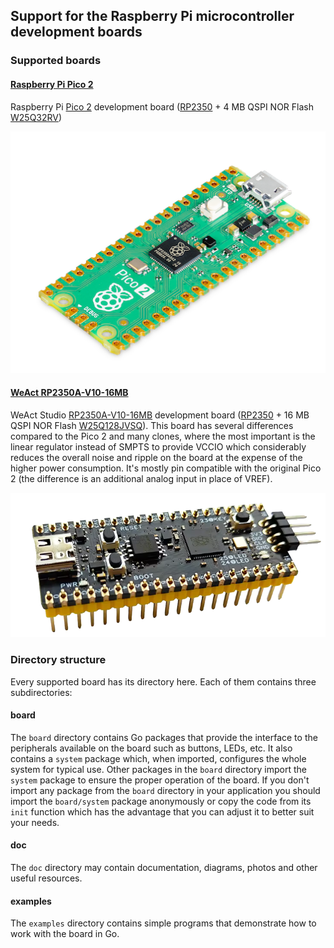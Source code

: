 ## Support for the Raspberry Pi microcontroller development boards

### Supported boards

#### [Raspberry Pi Pico 2](pico2)

Raspberry Pi [Pico 2](https://www.raspberrypi.com/products/raspberry-pi-pico-2/) development board ([RP2350](https://www.raspberrypi.com/products/rp2350/) + 4 MB QSPI NOR Flash [W25Q32RV](https://www.winbond.com/hq/product/code-storage-flash-memory/serial-nor-flash/?__locale=en&partNo=W25Q32RV))

![Pico 2](pico2/doc/board.png)

#### [WeAct RP2350A-V10-16MB](weacta10)

WeAct Studio [RP2350A-V10-16MB](https://weactstudio.aliexpress.com/store/910567080/pages/all-items.html?sortType=bestmatch_sort&SearchText=RP2350A_V10) development board ([RP2350](https://www.raspberrypi.com/products/rp2350/) + 16 MB QSPI NOR Flash [W25Q128JVSQ](https://www.winbond.com/hq/product/code-storage-flash-memory/serial-nor-flash/?__locale=en&partNo=W25Q128JV)). This board  has several differences compared to the Pico 2 and many clones, where the most important is the linear regulator instead of SMPTS to provide VCCIO which considerably reduces the overall noise and ripple on the board at the expense of the higher power consumption. It's mostly pin compatible with the original Pico 2 (the difference is an additional analog input in place of VREF).

![RP2350A-V10-16MB](weacta10/doc/board.png)

### Directory structure

Every supported board has its directory here. Each of them contains three subdirectories:

#### board

The `board` directory contains Go packages that provide the interface to the peripherals available on the board such as buttons, LEDs, etc. It also contains a `system` package which, when imported, configures the whole system for typical use. Other packages in the `board` directory import the `system` package to ensure the proper operation of the board. If you don't import any package from the `board` directory in your application you should import the `board/system` package anonymously or copy the code from its `init` function which has the advantage that you can adjust it to better suit your needs.

#### doc

The `doc` directory may contain documentation, diagrams, photos and other useful resources.

#### examples

The `examples` directory contains simple programs that demonstrate how to work with the board in Go.
